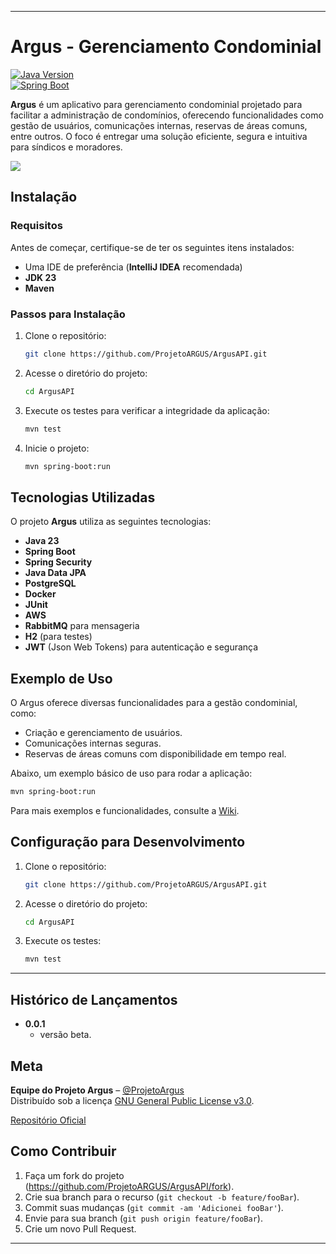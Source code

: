 

---

# Argus - Gerenciamento Condominial

[![Java Version](https://img.shields.io/badge/Java-23-orange?style=flat-square)][java-url]  
[![Spring Boot](https://img.shields.io/badge/Spring%20Boot-3.0-brightgreen?style=flat-square)][spring-url]

**Argus** é um aplicativo para gerenciamento condominial projetado para facilitar a administração de condomínios, oferecendo funcionalidades como gestão de usuários, comunicações internas, reservas de áreas comuns, entre outros. O foco é entregar uma solução eficiente, segura e intuitiva para síndicos e moradores.

![](header.png)

## Instalação

### Requisitos
Antes de começar, certifique-se de ter os seguintes itens instalados:
- Uma IDE de preferência (**IntelliJ IDEA** recomendada)
- **JDK 23**
- **Maven**

### Passos para Instalação
1. Clone o repositório:
   ```bash
   git clone https://github.com/ProjetoARGUS/ArgusAPI.git
   ```
2. Acesse o diretório do projeto:
   ```bash
   cd ArgusAPI
   ```
3. Execute os testes para verificar a integridade da aplicação:
   ```bash
   mvn test
   ```
4. Inicie o projeto:
   ```bash
   mvn spring-boot:run
   ```

## Tecnologias Utilizadas

O projeto **Argus** utiliza as seguintes tecnologias:
- **Java 23**
- **Spring Boot**
- **Spring Security**
- **Java Data JPA**
- **PostgreSQL**
- **Docker**
- **JUnit**
- **AWS**
- **RabbitMQ** para mensageria
- **H2** (para testes)
- **JWT** (Json Web Tokens) para autenticação e segurança

## Exemplo de Uso

O Argus oferece diversas funcionalidades para a gestão condominial, como:
- Criação e gerenciamento de usuários.
- Comunicações internas seguras.
- Reservas de áreas comuns com disponibilidade em tempo real.

Abaixo, um exemplo básico de uso para rodar a aplicação:

```bash
mvn spring-boot:run
```

Para mais exemplos e funcionalidades, consulte a [Wiki][wiki].

## Configuração para Desenvolvimento

1. Clone o repositório:
   ```bash
   git clone https://github.com/ProjetoARGUS/ArgusAPI.git
   ```
2. Acesse o diretório do projeto:
   ```bash
   cd ArgusAPI
   ```
3. Execute os testes:
   ```bash
   mvn test
   ```

---

## Histórico de Lançamentos

- **0.0.1**
    - versão beta.



## Meta

**Equipe do Projeto Argus** – [@ProjetoArgus](https://twitter.com/ProjetoArgus)  
Distribuído sob a licença [GNU General Public License v3.0](./LICENSE.md).

[Repositório Oficial](https://github.com/ProjetoARGUS/ArgusAPI/)

## Como Contribuir

1. Faça um fork do projeto (<https://github.com/ProjetoARGUS/ArgusAPI/fork>).
2. Crie sua branch para o recurso (`git checkout -b feature/fooBar`).
3. Commit suas mudanças (`git commit -am 'Adicionei fooBar'`).
4. Envie para sua branch (`git push origin feature/fooBar`).
5. Crie um novo Pull Request.

<!-- Markdown link & img dfn's -->
[java-url]: https://www.oracle.com/java/technologies/javase-downloads.html
[spring-url]: https://spring.io/projects/spring-boot
[wiki]: https://github.com/ProjetoARGUS/ArgusAPI/wiki

--- 
